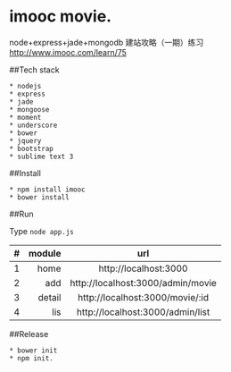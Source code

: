 # imooc movie.
node+express+jade+mongodb 建站攻略（一期）练习 http://www.imooc.com/learn/75

##Tech stack

```
* nodejs
* express
* jade
* mongoose
* moment
* underscore
* bower
* jquery
* bootstrap
* sublime text 3
```

##Install

```
* npm install imooc
* bower install
```

##Run

Type ```node app.js```

| #           | module | url  |
| :---------- | --------:| :--: |
| 1  | home   | http://localhost:3000   |
| 2  | add    | http://localhost:3000/admin/movie  |
| 3  | detail | http://localhost:3000/movie/:id  |
| 4  | lis    | http://localhost:3000/admin/list  |



##Release

```
* bower init 
* npm init.
```

